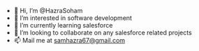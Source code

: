 - 👋 Hi, I’m @HazraSoham
- 👀 I’m interested in software development
- 🌱 I’m currently learning salesforce
- 💞️ I’m looking to collaborate on any salesforce related projects
- 📫 Mail me at samhazra67@gmail.com

<!---
HazraSoham/HazraSoham is a ✨ special ✨ repository because its `README.md` (this file) appears on your GitHub profile.
You can click the Preview link to take a look at your changes.
--->
